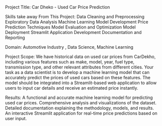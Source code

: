 Project Title: Car Dheko - Used Car Price Prediction

Skills take away From This Project:
      Data Cleaning and Preprocessing
      Exploratory Data Analysis
      Machine Learning Model Development
      Price Prediction Techniques
      Model Evaluation and Optimization
      Model Deployment
      Streamlit Application Development
      Documentation and Reporting
      
Domain:
      Automotive Industry , Data Science, Machine Learning
      
Project Scope:
      We have historical data on used car prices from CarDekho, including various features such as make, model, year, fuel type, transmission type, and other relevant attributes from different cities. Your task as a data scientist is to develop a machine learning model that can accurately predict the prices of used cars based on these features. The model should be integrated into a Streamlit-based web application to allow users to input car details and receive an estimated price instantly.

Results: 
      A functional and accurate machine learning model for predicting used car prices.
      Comprehensive analysis and visualizations of the dataset.
      Detailed documentation explaining the methodology, models, and results.
      An interactive Streamlit application for real-time price predictions based on user input.

